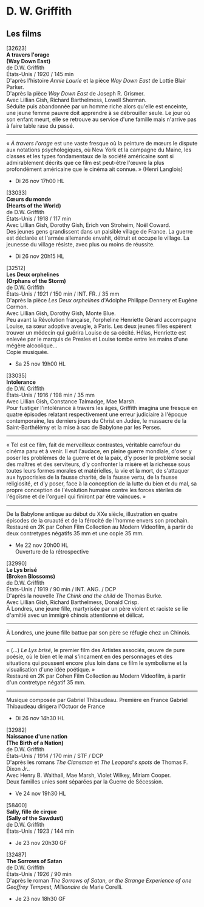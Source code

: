 # D. W. Griffith

## Les films

[32623]  
**A travers l'orage**  
**(Way Down East)**  
de D.W. Griffith  
États-Unis / 1920 / 145 min  
D'après l'histoire _Annie Laurie_ et la pièce _Way Down East_ de Lottie Blair Parker.  
D'après la pièce _Way Down East_ de Joseph R. Grismer.  
Avec Lillian Gish, Richard Barthelmess, Lowell Sherman.  
Séduite puis abandonnée par un homme riche alors qu'elle est enceinte, une jeune femme pauvre doit apprendre à se débrouiller seule. Le jour où son enfant meurt, elle se retrouve au service d'une famille mais n'arrive pas à faire table rase du passé.

---

« _À travers l'orage_ est une vaste fresque où la peinture de mœurs le dispute aux notations psychologiques, où New York et la campagne du Maine, les classes et les types fondamentaux de la société américaine sont si admirablement décrits que ce film est peut-être l'œuvre la plus profondément américaine que le cinéma ait connue. » (Henri Langlois)

- Di 26 nov 17h00 HL

[33033]  
**Cœurs du monde**  
**(Hearts of the World)**  
de D.W. Griffith  
États-Unis / 1918 / 117 min  
Avec Lillian Gish, Dorothy Gish, Erich von Stroheim, Noël Coward.  
Des jeunes gens grandissent dans un paisible village de France. La guerre est déclarée et l'armée allemande envahit, détruit et occupe le village. La jeunesse du village résiste, avec plus ou moins de réussite.

- Di 26 nov 20h15 HL

[32512]  
**Les Deux orphelines**  
**(Orphans of the Storm)**  
de D.W. Griffith  
États-Unis / 1921 / 150 min / INT. FR. / 35 mm  
D'après la pièce _Les Deux orphelines_ d'Adolphe Philippe Dennery et Eugène Cormon.  
Avec Lillian Gish, Dorothy Gish, Monte Blue.  
Peu avant la Révolution française, l'orpheline Henriette Gérard accompagne Louise, sa sœur adoptive aveugle, à Paris. Les deux jeunes filles espèrent trouver un médecin qui guérira Louise de sa cécité. Hélas, Henriette est enlevée par le marquis de Presles et Louise tombe entre les mains d'une mégère alcoolique...  
Copie musiquée.

- Sa 25 nov 19h00 HL

[33035]  
**Intolerance**  
de D.W. Griffith  
États-Unis / 1916 / 198 min / 35 mm  
Avec Lillian Gish, Constance Talmadge, Mae Marsh.  
Pour fustiger l'intolérance à travers les âges, Griffith imagina une fresque en quatre épisodes relatant respectivement une erreur judiciaire à l'époque contemporaine, les derniers jours du Christ en Judée, le massacre de la Saint-Barthélémy et la mise à sac de Babylone par les Perses.

---

« Tel est ce film, fait de merveilleux contrastes, véritable carrefour du cinéma paru et à venir. Il eut l'audace, en pleine guerre mondiale, d'oser y poser les problèmes de la guerre et de la paix, d'y poser le problème social des maîtres et des serviteurs, d'y confronter la misère et la richesse sous toutes leurs formes morales et matérielles, la vie et la mort, de s'attaquer aux hypocrisies de la fausse charité, de la fausse vertu, de la fausse religiosité, et d'y poser, face à la conception de la lutte du bien et du mal, sa propre conception de l'évolution humaine contre les forces stériles de l'égoïsme et de l'orgueil qui finiront par être vaincues. »

---

De la Babylone antique au début du XXe siècle, illustration en quatre épisodes de la cruauté et de la férocité de l'homme envers son prochain.  
Restauré en 2K par Cohen Film Collection au Modern Videofilm, à partir de deux contretypes négatifs 35 mm et une copie 35 mm.

- Me 22 nov 20h00 HL  
Ouverture de la rétrospective

[32990]  
**Le Lys brisé**  
**(Broken Blossoms)**  
de D.W. Griffith  
États-Unis / 1919 / 90 min / INT. ANG. / DCP  
D'après la nouvelle _The Chink and the child_ de Thomas Burke.  
Avec Lillian Gish, Richard Barthelmess, Donald Crisp.  
À Londres, une jeune fille, martyrisée par un père violent et raciste se lie d'amitié avec un immigré chinois attentionné et délicat.

---

À Londres, une jeune fille battue par son père se réfugie chez un Chinois.

---

« (...) _Le Lys brisé_, le premier film des Artistes associés, œuvre de pure poésie, où le bien et le mal s'incarnent en des personnages et des situations qui poussent encore plus loin dans ce film le symbolisme et la visualisation d'une idée poétique. »  
Restauré en 2K par Cohen Film Collection au Modern Videofilm, à partir d'un contretype négatif 35 mm.

---

Musique composée par Gabriel Thibaudeau. Première en France Gabriel Thibaudeau dirigera l'Octuor de France

- Di 26 nov 14h30 HL

[32982]  
**Naissance d'une nation**  
**(The Birth of a Nation)**  
de D.W. Griffith  
États-Unis / 1914 / 170 min / STF / DCP  
D'après les romans _The Clansman_ et _The Leopard's spots_ de Thomas F. Dixon Jr..  
Avec Henry B. Walthall, Mae Marsh, Violet Wilkey, Miriam Cooper.  
Deux familles unies sont séparées par la Guerre de Sécession.

- Ve 24 nov 19h30 HL

[58400]  
**Sally, fille de cirque**  
**(Sally of the Sawdust)**  
de D.W. Griffith  
États-Unis / 1923 / 144 min

- Je 23 nov 20h30 GF

[32487]  
**The Sorrows of Satan**  
de D.W. Griffith  
États-Unis / 1926 / 90 min  
D'après le roman _The Sorrows of Satan, or the Strange Experience of one Geoffrey Tempest, Millionaire_ de Marie Corelli.

- Je 23 nov 18h30 GF

